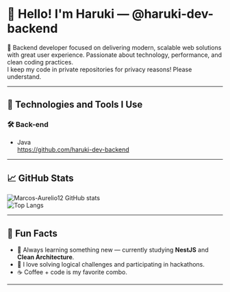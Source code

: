 # 👋 Hello! I'm Haruki — @haruki-dev-backend

🎯 Backend developer focused on delivering modern, scalable web solutions with great user experience. Passionate about technology, performance, and clean coding practices.  
I keep my code in private repositories for privacy reasons! Please understand.

---

## 🚀 Technologies and Tools I Use

### 🛠️ Back-end
- Java  
https://github.com/haruki-dev-backend

---

## 📈 GitHub Stats

![Marcos-Aurelio12 GitHub stats](https://github-readme-stats.vercel.app/api?username=hakuri-dev-backend&show_icons=true&theme=github_dark&count_private=true)  
![Top Langs](https://github-readme-stats.vercel.app/api/top-langs/?username=hakuri-dev-backend&layout=compact&theme=github_dark)

---

## 📌 Fun Facts

- 🧠 Always learning something new — currently studying **NestJS** and **Clean Architecture**.  
- 🧩 I love solving logical challenges and participating in hackathons.  
- ☕ Coffee + code is my favorite combo.

---
